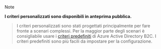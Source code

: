 > [!NOTE]
> **I criteri personalizzati sono disponibili in anteprima pubblica.**

> I criteri personalizzati sono stati progettati principalmente per fare fronte a scenari complessi. Per la maggior parte degli scenari è consigliabile usare i [criteri predefiniti](..\articles\active-directory-b2c\active-directory-b2c-reference-policies.md) di Azure Active Directory B2C. I criteri predefiniti sono più facili da impostare per la configurazione.

